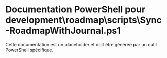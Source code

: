 # Documentation PowerShell pour development\roadmap\scripts\Sync-RoadmapWithJournal.ps1

Cette documentation est un placeholder et doit être générée par un outil PowerShell spécifique.
